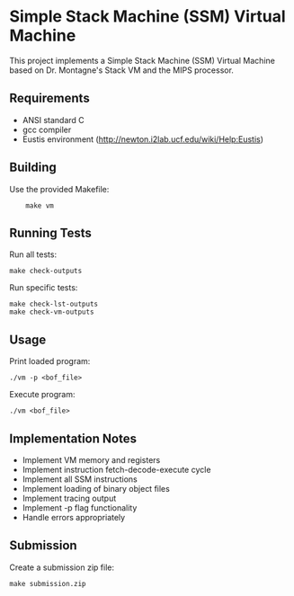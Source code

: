 # Simple Stack Machine (SSM) Virtual Machine

This project implements a Simple Stack Machine (SSM) Virtual Machine based on Dr. Montagne's Stack VM and the MIPS processor.

## Requirements

- ANSI standard C
- gcc compiler
- Eustis environment (http://newton.i2lab.ucf.edu/wiki/Help:Eustis)

## Building

Use the provided Makefile:

```
    make vm
```

## Running Tests

Run all tests:

```
make check-outputs
```

Run specific tests:

```
make check-lst-outputs
make check-vm-outputs
```

## Usage

Print loaded program:

```
./vm -p <bof_file>
```

Execute program:

```
./vm <bof_file>
```

## Implementation Notes

- Implement VM memory and registers
- Implement instruction fetch-decode-execute cycle
- Implement all SSM instructions
- Implement loading of binary object files
- Implement tracing output
- Implement -p flag functionality
- Handle errors appropriately

## Submission

Create a submission zip file:

```
make submission.zip
```

